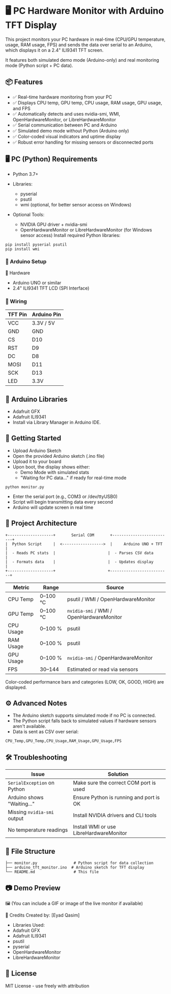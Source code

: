 # 🖥️ PC Hardware Monitor with Arduino TFT Display

This project monitors your PC hardware in real-time (CPU/GPU temperature, usage, RAM usage, FPS) and sends the data over serial to an Arduino, which displays it on a 2.4" ILI9341 TFT screen.

It features both simulated demo mode (Arduino-only) and real monitoring mode (Python script + PC data).

## 📦 Features
- ✅ Real-time hardware monitoring from your PC
- ✅ Displays CPU temp, GPU temp, CPU usage, RAM usage, GPU usage, and FPS
- ✅ Automatically detects and uses nvidia-smi, WMI, OpenHardwareMonitor, or LibreHardwareMonitor
- ✅ Serial communication between PC and Arduino
- ✅ Simulated demo mode without Python (Arduino only)
- ✅ Color-coded visual indicators and uptime display
- ✅ Robust error handling for missing sensors or disconnected ports

## 🖥️ PC (Python) Requirements
- Python 3.7+
- Libraries:
  - pyserial
  - psutil
  - wmi (optional, for better sensor access on Windows)

- Optional Tools:
  - NVIDIA GPU driver + nvidia-smi
  - OpenHardwareMonitor or LibreHardwareMonitor (for Windows sensor access)
Install required Python libraries:
```
pip install pyserial psutil
pip install wmi  
```
### 🔌 Arduino Setup
🧱 Hardware
- Arduino UNO or similar
- 2.4" ILI9341 TFT LCD (SPI Interface)

### 🔌 Wiring
| TFT Pin | Arduino Pin |
| ------- | ----------- |
| VCC     | 3.3V / 5V   |
| GND     | GND         |
| CS      | D10         |
| RST     | D9          |
| DC      | D8          |
| MOSI    | D11         |
| SCK     | D13         |
| LED     | 3.3V        |


## 📲 Arduino Libraries
- Adafruit GFX
- Adafruit ILI9341
- Install via Library Manager in Arduino IDE.

## 🚀 Getting Started
- Upload Arduino Sketch
- Open the provided Arduino sketch (.ino file)
- Upload it to your board
- Upon boot, the display shows either:
  - Demo Mode with simulated stats
  - "Waiting for PC data..." if ready for real-time mode
```
python monitor.py
```
- Enter the serial port (e.g., COM3 or /dev/ttyUSB0)
- Script will begin transmitting data every second
- Arduino will update screen in real time

## 🧠 Project Architecture
```
+--------------------+       Serial COM       +--------------------------+
|  Python Script     |  <------------------>  |     Arduino UNO + TFT    |
|  - Reads PC stats  |                       |  - Parses CSV data       |
|  - Formats data    |                       |  - Updates display        |
+--------------------+                       +--------------------------+
```
| Metric    | Range    | Source                                   |
| --------- | -------- | ---------------------------------------- |
| CPU Temp  | 0–100 °C | psutil / WMI / OpenHardwareMonitor       |
| GPU Temp  | 0–100 °C | `nvidia-smi` / WMI / OpenHardwareMonitor |
| CPU Usage | 0–100 %  | psutil                                   |
| RAM Usage | 0–100 %  | psutil                                   |
| GPU Usage | 0–100 %  | `nvidia-smi` / OpenHardwareMonitor       |
| FPS       | 30–144   | Estimated or read via sensors            |
Color-coded performance bars and categories (LOW, OK, GOOD, HIGH) are displayed.

## ⚙️ Advanced Notes
- The Arduino sketch supports simulated mode if no PC is connected.
- The Python script falls back to simulated values if hardware sensors aren't available.
- Data is sent as CSV over serial:
```
CPU_Temp,GPU_Temp,CPU_Usage,RAM_Usage,GPU_Usage,FPS
```
## 🛠️ Troubleshooting
| Issue                       | Solution                                |
| --------------------------- | --------------------------------------- |
| `SerialException` on Python | Make sure the correct COM port is used  |
| Arduino shows "Waiting..."  | Ensure Python is running and port is OK |
| Missing `nvidia-smi` output | Install NVIDIA drivers and CLI tools    |
| No temperature readings     | Install WMI or use LibreHardwareMonitor |

## 📁 File Structure
```
├── monitor.py                # Python script for data collection
├── arduino_tft_monitor.ino  # Arduino sketch for TFT display
└── README.md                 # This file
```
## 📷 Demo Preview
🖼️ (You can include a GIF or image of the live monitor if available)

🤝 Credits
Created by: [Eyad Qasim]
- Libraries Used:
- Adafruit GFX
- Adafruit ILI9341
- psutil
- pyserial
- OpenHardwareMonitor
- LibreHardwareMonitor

## 📜 License
MIT License - use freely with attribution
